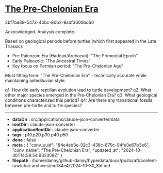 # [The Pre-Chelonian Era](https://claude.ai/chat/84e4ab3e-92c3-438c-879c-94fe0e67b3e6)

3bf7be39-5473-40bc-90b2-9abf3600bd60

 Acknowledged. Analysis complete.

Based on geological periods before turtles (which first appeared in the Late Triassic):
- Pre-Paleozoic Era (Hadean/Archaean): "The Primordial Epoch"
- Early Paleozoic: "The Ancestral Times"
- Key focus on Permian period: "The Pre-Chelonian Age"

Most fitting term: "The Pre-Chelonian Era" - technically accurate while maintaining antediluvian style.

q1: How did early reptilian evolution lead to turtle development?
q2: What other major species emerged in the Pre-Chelonian Era?
q3: What geological conditions characterized this period?
q4: Are there any transitional fossils between pre-turtle and turtle species?

---

* **dataDir** : src/applications/claude-json-converter/data
* **rootDir** : claude-json-converter
* **applicationRootDir** : claude-json-converter
* **tags** : p10.p20.p30.p40.p50
* **done** : false
* **meta** : {
  "conv_uuid": "84e4ab3e-92c3-438c-879c-94fe0e67b3e6",
  "conv_name": "The Pre-Chelonian Era",
  "updated_at": "2024-10-30T14:59:54.932308Z"
}
* **filepath** : /home/danny/github-danny/hyperdata/docs/postcraft/content-raw/chat-archives/md/84e4/2024-10-30_3bf.md